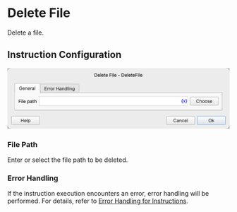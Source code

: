 # Delete File

Delete a file.

## Instruction Configuration

![Delete File General Configuration Dialog](delete_file_general_config.png)

### File Path

Enter or select the file path to be deleted.

### Error Handling

If the instruction execution encounters an error, error handling will be performed. For details, refer to [Error Handling for Instructions](../../manual/error_handling.md).